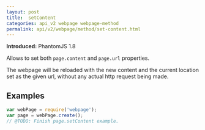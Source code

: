 ```yaml
---
layout: post
title:  setContent
categories: api_v2 webpage webpage-method
permalink: api/v2/webpage/method/set-content.html
---
```


**Introduced:** PhantomJS 1.8

Allows to set both `page.content` and `page.url` properties.

The webpage will be reloaded with the new content and the current location set as the given url, without any actual http request being made.

## Examples

```javascript
var webPage = require('webpage');
var page = webPage.create();
// @TODO: Finish page.setContent example.
```








